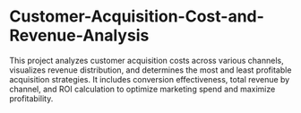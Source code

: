 # Customer-Acquisition-Cost-and-Revenue-Analysis
This project analyzes customer acquisition costs across various channels, visualizes revenue distribution, and determines the most and least profitable acquisition strategies. It includes conversion effectiveness, total revenue by channel, and ROI calculation to optimize marketing spend and maximize profitability.
